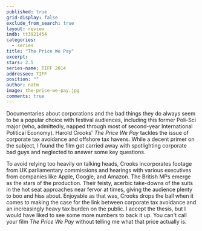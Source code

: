 ```yaml
---
published: true
grid-display: false
exclude_from_search: true
layout: review
imdb: tt3921454
categories: 
  - series
title: "The Price We Pay‎"
excerpt: 
stars: 2.5
series-name: TIFF 2014
addressee: TIFF
position: ""
author: natm
image: the-price-we-pay.jpg
comments: true
---
```

Documentaries about corporations and the bad things they do always seem to be a popular choice with festival audiences, including this former Poli-Sci major (who, admittedly, napped through most of second-year International Political Economy). Harold Crooks' _The Price We Pay_ tackles the issue of corporate tax avoidance and offshore tax havens. While a decent primer on the subject, I found the film got carried away with spotlighting corporate bad guys and neglected to answer some key questions.

To avoid relying too heavily on talking heads, Crooks incorporates footage from UK parliamentary commissions and hearings with various executives from companies like Apple, Google, and Amazon. The British MPs emerge as the stars of the production. Their feisty, acerbic take-downs of the suits in the hot seat approaches near fervor at times, giving the audience plenty to boo and hiss about. Enjoyable as that was, Crooks drops the ball when it comes to making the case for the link between corporate tax avoidance and an increasingly heavy tax burden on the public. I accept the thesis, but I would have liked to see some more numbers to back it up. You can't call your film _The Price We Pay_ without telling me what that price actually is.